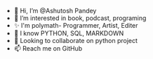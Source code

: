 - 👋 Hi, I’m @Ashutosh Pandey
- 👀 I’m interested in book, podcast, programing
- ✨ I'm polymath- Programmer, Artist, Editer 
- 🌱 I know PYTHON, SQL, MARKDOWN
- 💞️ Looking to collaborate on python project
- 📫 Reach me on GitHub
